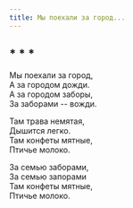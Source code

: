 ```yaml
---
title: Мы поехали за город...
---
```

## * * *

Мы поехали за город,\
А за городом дожди.\
А за городом заборы,\
За заборами -- вожди.

Там трава немятая,\
Дышится легко.\
Там конфеты мятные,\
Птичье молоко.

За семью заборами,\
За семью запорами\
Там конфеты мятные,\
Птичье молоко.